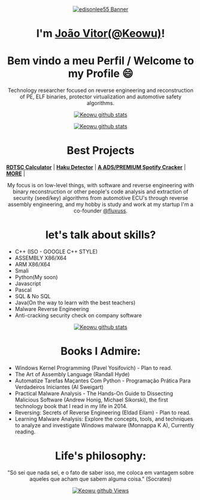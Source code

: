 <p align="center">
  <a href="https://www.joaovitor.gq"><img src="https://i.pinimg.com/originals/17/ea/66/17ea661f50be3aadeb7833ba446604d4.gif" alt="edisonlee55 Banner"></a>
</p>

<h1 align="center">I'm <a href="https://www.joaovitor.gq">João Vitor(@Keowu)</a>!</h1>
<h1 align="center">Bem vindo a meu Perfil / Welcome to my Profile 😄</h1>
<p align="center">Technology researcher focused on reverse engineering and reconstruction of PE, ELF binaries, protector virtualization and automotive safety algorithms.</p>

<p align="center">
  <a href="https://github.com/Keowu"><img src="https://github-profile-trophy.vercel.app/?username=keowu&theme=flat" alt="Keowu github stats"></a>
</p>

<p align="center">
  <a href="https://github.com/Keowu"><img src="https://github-readme-stats.vercel.app/api?username=keowu&show_icons=true" alt="Keowu github stats"></a>
</p>

<p align="center">
  <h1 align="center">Best Projects</h1>
  <strong><a href="https://github.com/keowu/RDTSC_Calculator">RDTSC Calculator</a></strong> |
  <strong><a href="https://github.com/keowu/hakudetector">Haku Detector</a></strong> |
  <strong><a href="https://github.com/keowu/spotify-ads-cracker">A ADS/PREMIUM Spotify Cracker</a></strong> |
  <strong><a href="https://github.com/keowu?tab=repositories">MORE</a></strong> |
</p>

<p align="center">My focus is on low-level things, with software and reverse engineering with binary reconstruction or other people's code analysis and extraction of security (seed/key) algorithms from automotive ECU's through reverse assembly engineering, and my hobby is study and work at my startup I'm a co-founder <a href="https://github.com/Fluxuss-Development">@fluxuss</a>.</p>

<h1 align="center">let's talk about skills?</h1>

- C++ (ISO - GOOGLE C++ STYLE)
- ASSEMBLY X86/X64
- ARM X86/X64
- Smali
- Python(My soon)
- Javascript
- Pascal
- SQL & No SQL
- Java(On the way to learn with the best teachers)
- Malware Reverse Engineering
- Anti-cracking security check on company software

<p align="center">
  <a href="https://github.com/Keowu"><img src="https://github-readme-stats.vercel.app/api/top-langs/?username=keowu&layout=compact&hide=html,%20css" alt="Keowu github stats"></a>
</p>

<h1 align="center">Books I Admire: </h1>

- Windows Kernel Programming (Pavel Yosifovich) - Plan to read.
- The Art of Assembly Language (Randall Hyde)
- Automatize Tarefas Maçantes Com Python - Programação Prática Para Verdadeiros Iniciantes (Al Sweigart)
- Practical Malware Analysis - The Hands-On Guide to Dissecting Malicious Software (Andrew Honig, Michael Sikorski), the first technology book that I read in my life in 2014.
- Reversing: Secrets of Reverse Engineering (Eldad Eilam) - Plan to read.
- Learning Malware Analysis: Explore the concepts, tools, and techniques to analyze and investigate Windows malware (Monnappa K A), Currently reading.

<h1 align="center">Life's philosophy: </h1>
<p align="center">"Só sei que nada sei, e o fato de saber isso, me coloca em vantagem sobre aqueles que acham que sabem alguma coisa." (Socrates)</p>

<p align="center">
  <a href="https://github.com/Keowu"><img src="https://komarev.com/ghpvc/?username=keowu" alt="Keowu github Views"></a>
</p>
